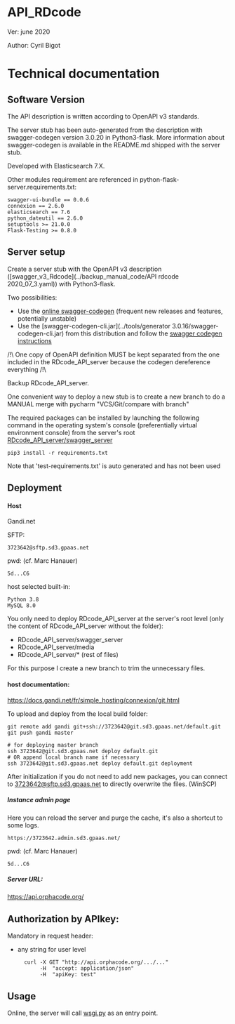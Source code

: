 # API_RDcode

Ver: june 2020

Author: Cyril Bigot

# Technical documentation

## Software Version

The API description is written according to OpenAPI v3 standards.

The server stub has been auto-generated from the description
 with swagger-codegen version 3.0.20 in Python3-flask.
More information about swagger-codegen is available in the README.md shipped with the server stub.

Developed with Elasticsearch 7.X.

Other modules requirement are referenced in 
python-flask-server.requirements.txt:
    
    swagger-ui-bundle == 0.0.6
    connexion == 2.6.0
    elasticsearch == 7.6
    python_dateutil == 2.6.0
    setuptools >= 21.0.0
    Flask-Testing >= 0.8.0

## Server setup

Create a server stub with the OpenAPI v3 description 
([swagger_v3_Rdcode](../backup_manual_code/API rdcode 2020_07_3.yaml))
with Python3-flask.

Two possibilities:
* Use the [online swagger-codegen](https://editor.swagger.io/)
(frequent new releases and features, potentially unstable)
* Use the [swagger-codegen-cli.jar](../tools/generator 3.0.16/swagger-codegen-cli.jar)
from this distribution and follow the 
[swagger codegen instructions](./tools/swagger%20codegen%20instructions.txt)

/!\ One copy of OpenAPI definition MUST be kept separated from the one included
 in the RDcode_API_server because the codegen dereference everything /!\

Backup RDcode_API_server.

One convenient way to deploy a new stub is to create a new branch to do 
a MANUAL merge with pycharm "VCS/Git/compare with branch"

The required packages can be installed by launching the following command
in the operating system's console (preferentially virtual environment console)
from the server's root [RDcode_API_server/swagger_server](swagger_server)
    
    pip3 install -r requirements.txt

Note that 'test-requirements.txt' is auto generated and has not been used

## Deployment

#### Host
Gandi.net

SFTP:

    3723642@sftp.sd3.gpaas.net
pwd: (cf. Marc Hanauer)

    5d...C6

host selected built-in:

    Python 3.8
    MySQL 8.0
    
You only need to deploy RDcode_API_server at the server's root level
(only the content of RDcode_API_server without the folder):

* RDcode_API_server/swagger_server
* RDcode_API_server/media
* RDcode_API_server/*  (rest of files)

For this purpose I create a new branch to trim the unnecessary files.

#### host documentation:
https://docs.gandi.net/fr/simple_hosting/connexion/git.html

To upload and deploy from the local build folder:

    git remote add gandi git+ssh://3723642@git.sd3.gpaas.net/default.git
    git push gandi master
    
    # for deploying master branch
    ssh 3723642@git.sd3.gpaas.net deploy default.git    
    # OR append local branch name if necessary
    ssh 3723642@git.sd3.gpaas.net deploy default.git deployment

After initialization if you do not need to add new packages,
you can connect to 3723642@sftp.sd3.gpaas.net to directly overwrite the files.
(WinSCP)

##### Instance admin page

Here you can reload the server and purge the cache, it's also a shortcut to some logs.

    https://3723642.admin.sd3.gpaas.net/

pwd: (cf. Marc Hanauer)
    
    5d...C6

##### Server URL:

https://api.orphacode.org/

## Authorization by APIkey:
Mandatory in request header:

* any string for user level

        curl -X GET "http://api.orphacode.org/.../..."
             -H  "accept: application/json"
             -H  "apiKey: test"

## Usage
Online, the server will call [wsgi.py](./wsgi.py) as an entry point.


